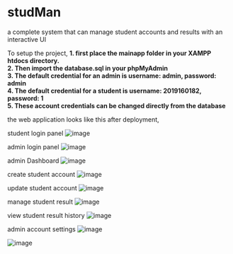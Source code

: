 # studMan
a complete system that can manage student accounts and results with an interactive UI

To setup the project,
 **1.  first place the mainapp folder in your XAMPP htdocs directory.<br>
 2.  Then import the database.sql in your phpMyAdmin <br>
 3.  The default credential for an admin is username: admin, password: admin <br>
 4.  The default credential for a student is username: 2019160182, password: 1 <br>
 5.  These account credentials can be changed directly from the database** <br>

the web application looks like this after deployment, <br>

student login panel
![image](https://user-images.githubusercontent.com/45464612/202771754-d714abe3-701a-4c55-ab3d-e13c759fbb57.png)


admin login panel
![image](https://user-images.githubusercontent.com/45464612/202772380-c72dc124-cebf-4980-aed8-2b9167322550.png)

admin Dashboard
![image](https://user-images.githubusercontent.com/45464612/202772549-638635ae-104e-4e88-be5d-3ce4981b6203.png)

create student account
![image](https://user-images.githubusercontent.com/45464612/202772688-f8ed3e1c-2fc3-4a0e-8834-7c54c3fc0aad.png)

update student account
![image](https://user-images.githubusercontent.com/45464612/202772831-24234c1f-6a8b-4ccb-bec9-fee7571c0b8e.png)

manage student result
![image](https://user-images.githubusercontent.com/45464612/202772934-386bb7e7-025c-49f4-b37a-d2dd52c8e229.png)

view student result history
![image](https://user-images.githubusercontent.com/45464612/202773124-9a6c6db3-720d-46d4-b23f-0b796be26b09.png)

admin account settings
![image](https://user-images.githubusercontent.com/45464612/202773505-5836491d-04c2-4daf-8581-b60c03ab9420.png)

![image](https://user-images.githubusercontent.com/45464612/202773520-b0f16824-c6cf-45d5-95d6-b876d394eaac.png)
